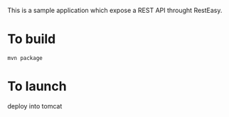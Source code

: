 This is a sample application which expose a REST API throught RestEasy.


To build
========
```
mvn package
```


To launch
=========
deploy into tomcat



